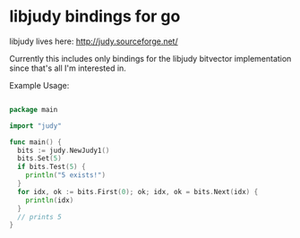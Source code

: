 libjudy bindings for go
=======================

libjudy lives here: http://judy.sourceforge.net/

Currently this includes only bindings for the libjudy bitvector implementation since that's all I'm interested in.

Example Usage:

```go

package main

import "judy"

func main() {
  bits := judy.NewJudy1()
  bits.Set(5)
  if bits.Test(5) {
    println("5 exists!")
  }
  for idx, ok := bits.First(0); ok; idx, ok = bits.Next(idx) {
    println(idx)
  }
  // prints 5
}


```


